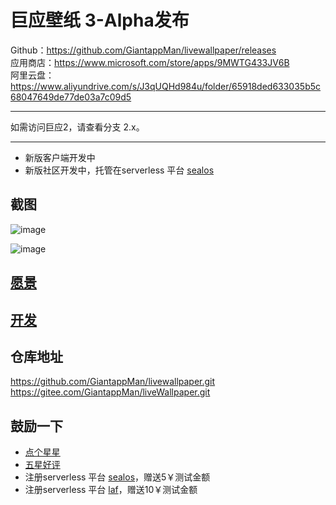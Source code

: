 # 巨应壁纸 3-Alpha发布 

Github：https://github.com/GiantappMan/livewallpaper/releases  
应用商店：https://www.microsoft.com/store/apps/9MWTG433JV6B  
阿里云盘：https://www.aliyundrive.com/s/J3qUQHd984u/folder/65918ded633035b5c68047649de77de03a7c09d5

---

如需访问巨应2，请查看分支 2.x。

---

- 新版客户端开发中
- 新版社区开发中，托管在serverless 平台 [sealos](https://cloud.sealos.run/?uid=GADZKECTJA)  

## 截图  
![image](https://github.com/GiantappMan/livewallpaper/assets/80653/671d275a-372a-496f-892d-8e0053edff4c)

![image](https://github.com/GiantappMan/livewallpaper/assets/80653/ff184b2b-ea4f-4215-aef9-bb3eb7a70de1)


## [愿景](./docs/0.愿景.md)

## [开发](./docs/1.开发.md)

## 仓库地址

<https://github.com/GiantappMan/livewallpaper.git>  
<https://gitee.com/GiantappMan/liveWallpaper.git>  

## 鼓励一下

- [点个星星](https://github.com/GiantappMan/livewallpaper)  
- [五星好评](https://www.microsoft.com/store/apps/9MWTG433JV6B)
- 注册serverless 平台 [sealos](https://cloud.sealos.run/?uid=GADZKECTJA)，赠送5￥测试金额  
- 注册serverless 平台 [laf](https://laf.run/signup?code=y0pRFfG)，赠送10￥测试金额    
